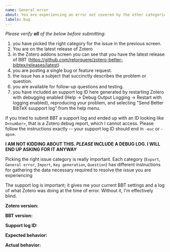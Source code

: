```yaml
---
name: General error
about: You are experiencing an error not covered by the other categories
labels: bug
---
```


*Please verify **all** of the below before submitting*:

1. you have picked the right category for the issue in the previous screen.
2. You are on the latest release of Zotero
3. in the Zotero addons screen you can see that you have the latest release of BBT (https://github.com/retorquere/zotero-better-bibtex/releases/latest)
4. you are posting a single bug or feature request.
5. the issue has a subject that succinctly describes the problem or question.
6. you are available for follow-up questions and testing.
7. you have included an support log ID here generated by restarting Zotero with debugging enabled (Help -> Debug Output Logging -> Restart with logging enabled), reproducing your problem, and selecting "Send Better BibTeX suupport log" from the help menu.

If you tried to submit BBT a support log and ended up with an ID looking like `D<number>`, that is a Zotero debug report, which I cannot access. Please follow the instructions exactly -- your support log ID should end in `-euc` or `-apse`.

**I AM NOT KIDDING ABOUT THIS. *PLEASE* INCLUDE A DEBUG LOG. I WILL END UP ASKING FOR IT ANYWAY**

Picking the right issue category is really important. Each category (`Export`, `General error`, `Import`, `Key generation`, `Question`) has different instructions for gathering the data necessary required to resolve the issue you are experiencing

The support log is important; it gives me your current BBT settings and a log of what Zotero was doing at the time of error. Without it, I'm effectively blind.


**Zotero version:**

**BBT version:**

**Support log ID:**

**Expected behavior:**

**Actual behavior:**


